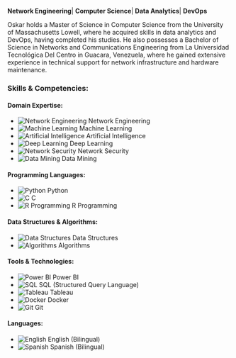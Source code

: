 **Network Engineering**| **Computer Science**| **Data Analytics**|  **DevOps**

Oskar holds a Master of Science in Computer Science from the University of Massachusetts Lowell, where he acquired skills in data analytics and DevOps, having completed his studies. He also possesses a Bachelor of Science in Networks and Communications Engineering from La Universidad Tecnológica Del Centro in Guacara, Venezuela, where he gained extensive experience in technical support for network infrastructure and hardware maintenance.

### Skills & Competencies:

#### Domain Expertise:
- ![Network Engineering](https://img.icons8.com/fluency/48/000000/network.png) Network Engineering
- ![Machine Learning](https://img.icons8.com/ios-filled/50/228BE6/machine-learning.png) Machine Learning
- ![Artificial Intelligence](https://img.icons8.com/fluency/48/000000/artificial-intelligence.png) Artificial Intelligence
- ![Deep Learning](https://img.icons8.com/fluency/48/000000/brain.png) Deep Learning
- ![Network Security](https://img.icons8.com/fluency/48/000000/lock.png) Network Security
- ![Data Mining](https://img.icons8.com/fluency/48/000000/data-in-both-directions.png) Data Mining

#### Programming Languages:
- ![Python](https://img.icons8.com/ios-filled/50/228BE6/python.png) Python
- ![C](https://img.icons8.com/color/50/000000/c-programming.png) C
- ![R Programming](https://img.icons8.com/color/50/000000/r.png) R Programming

#### Data Structures & Algorithms:
- ![Data Structures](https://img.icons8.com/fluency/48/000000/flow-chart.png) Data Structures
- ![Algorithms](https://img.icons8.com/fluency/48/000000/settings-3.png) Algorithms

#### Tools & Technologies:
- ![Power BI](https://img.icons8.com/color/48/000000/power-bi.png) Power BI
- ![SQL](https://img.icons8.com/ios-filled/50/228BE6/sql.png) SQL (Structured Query Language)
- ![Tableau](https://img.icons8.com/color/48/000000/tableau-software.png) Tableau
- ![Docker](https://img.icons8.com/color/48/000000/docker.png) Docker
- ![Git](https://img.icons8.com/color/48/000000/git.png) Git

#### Languages:
- ![English](https://img.icons8.com/ios-filled/50/228BE6/usa.png) English (Bilingual)
- ![Spanish](https://img.icons8.com/color/48/000000/spain.png) Spanish (Bilingual)




<!--
**okrbd92/okrbd92** is a ✨ _special_ ✨ repository because its `README.md` (this file) appears on your GitHub profile.



Here are some ideas to get you started:

- 🔭 I’m currently working on ...
- 🌱 I’m currently learning ...
- 👯 I’m looking to collaborate on ...
- 🤔 I’m looking for help with ...
- 💬 Ask me about ...
- 📫 How to reach me: ...
- 😄 Pronouns: ...
- ⚡ Fun fact: ...
-->
